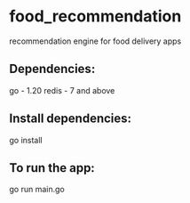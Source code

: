 # food_recommendation
recommendation engine for food delivery apps

## Dependencies:
go - 1.20
redis - 7 and above

## Install dependencies:
go install

## To run the app: 
go run main.go
